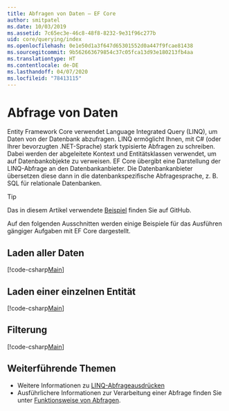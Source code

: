 ```yaml
---
title: Abfragen von Daten – EF Core
author: smitpatel
ms.date: 10/03/2019
ms.assetid: 7c65ec3e-46c8-48f8-8232-9e31f96c277b
uid: core/querying/index
ms.openlocfilehash: 0e1e50d1a3f647d65301552d0a447f9fcae81438
ms.sourcegitcommit: 9b562663679854c37c05fca13d93e180213fb4aa
ms.translationtype: HT
ms.contentlocale: de-DE
ms.lasthandoff: 04/07/2020
ms.locfileid: "78413115"
---
```

# <a name="querying-data"></a>Abfrage von Daten

Entity Framework Core verwendet Language Integrated Query (LINQ), um Daten von der Datenbank abzufragen. LINQ ermöglicht Ihnen, mit C# (oder Ihrer bevorzugten .NET-Sprache) stark typisierte Abfragen zu schreiben. Dabei werden der abgeleitete Kontext und Entitätsklassen verwendet, um auf Datenbankobjekte zu verweisen. EF Core übergibt eine Darstellung der LINQ-Abfrage an den Datenbankanbieter. Die Datenbankanbieter übersetzen diese dann in die datenbankspezifische Abfragesprache, z. B. SQL für relationale Datenbanken.

> [!TIP]
> Das in diesem Artikel verwendete [Beispiel](https://github.com/dotnet/EntityFramework.Docs/tree/master/samples/core/Querying) finden Sie auf GitHub.

Auf den folgenden Ausschnitten werden einige Beispiele für das Ausführen gängiger Aufgaben mit EF Core dargestellt.

## <a name="loading-all-data"></a>Laden aller Daten

[!code-csharp[Main](../../../samples/core/Querying/Basics/Sample.cs#LoadingAllData)]

## <a name="loading-a-single-entity"></a>Laden einer einzelnen Entität

[!code-csharp[Main](../../../samples/core/Querying/Basics/Sample.cs#LoadingSingleEntity)]

## <a name="filtering"></a>Filterung

[!code-csharp[Main](../../../samples/core/Querying/Basics/Sample.cs#Filtering)]

## <a name="further-readings"></a>Weiterführende Themen

- Weitere Informationen zu [LINQ-Abfrageausdrücken](/dotnet/csharp/programming-guide/concepts/linq/basic-linq-query-operations)
- Ausführlichere Informationen zur Verarbeitung einer Abfrage finden Sie unter [Funktionsweise von Abfragen](xref:core/querying/how-query-works).
